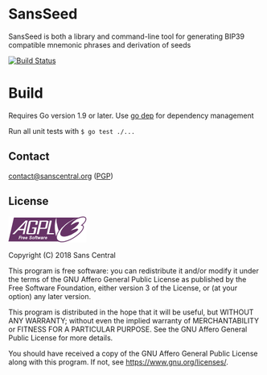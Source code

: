 # SansSeed

SansSeed is both a library and command-line tool for generating BIP39 compatible mnemonic phrases and derivation of seeds

[![Build Status](https://travis-ci.org/sanscentral/SansSeed.svg?branch=master)](https://travis-ci.org/sanscentral/SansSeed)

# Build

Requires Go version 1.9 or later. Use [go dep](https://github.com/golang/dep) for dependency management

Run all unit tests with `$ go test ./...`

## Contact

contact@sanscentral.org ([PGP](resources/publickey.contact@sanscentral.org.asc))

## License

![AGPLv3 Logo](resources/agplv3-155x51.png)

Copyright (C) 2018  Sans Central

This program is free software: you can redistribute it and/or modify
it under the terms of the GNU Affero General Public License as
published by the Free Software Foundation, either version 3 of the
License, or (at your option) any later version.

This program is distributed in the hope that it will be useful,
but WITHOUT ANY WARRANTY; without even the implied warranty of
MERCHANTABILITY or FITNESS FOR A PARTICULAR PURPOSE.  See the
GNU Affero General Public License for more details.

You should have received a copy of the GNU Affero General Public License
along with this program.  If not, see <https://www.gnu.org/licenses/>.
